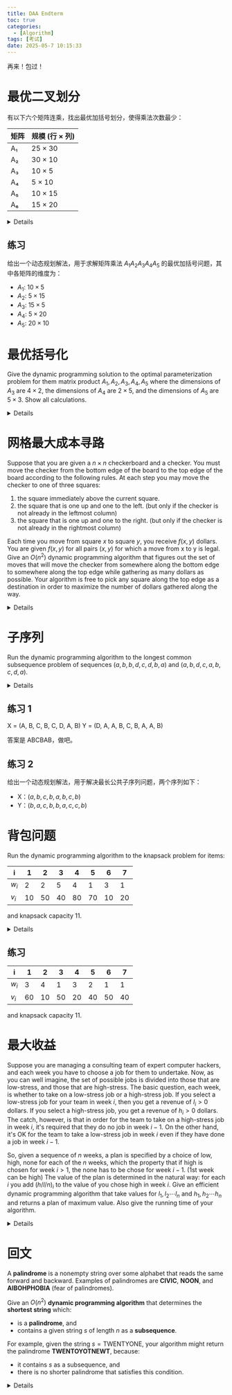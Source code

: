 ```yaml
---
title: DAA Endterm
toc: true
categories:
  - [Algorithm]
tags: [考试]
date: 2025-05-7 10:15:33
---
```


再来！包过！

<!-- more -->

# 最优二叉划分

有以下六个矩阵连乘，找出最优加括号划分，使得乘法次数最少：

| 矩阵 | 规模 (行 × 列) |
| ---- | -------------- |
| A₁   | 25 × 30        |
| A₂   | 30 × 10        |
| A₃   | 10 × 5         |
| A₄   | 5 × 10         |
| A₅   | 10 × 15        |
| A₆   | 15 × 20        |

<details>

首先我们列出维度数组，行在前、列在后；共 n+1 个数：

$$
p_i = (25, 30, 10, 5, 10, 15, 20)
$$

然后我们需要两个动态规划表：

| 记号     | 含义                                                       |
| -------- | ---------------------------------------------------------- |
| $m[i,j]$ | 计算子链 $A_i A_{i+1}\dots A_j$ **最少**需要的乘法次数     |
| $s[i,j]$ | 使得 $m[i,j]$ 取到最小值时 **最后一次相乘** 的分割位置 $k$ |

看不懂没关系，让我们继续分析。表格都是 矩阵数量(6x6) 的正方形上三角矩阵。

| $m[i,j]$ | 1   | 2   | 3   | 4   | 5   | 6   |
| -------- | --- | --- | --- | --- | --- | --- |
| 1        | 0   |     |     |     |     |     |
| 2        | -   | 0   |     |     |     |     |
| 3        | -   | -   | 0   |     |     |     |
| 4        | -   | -   | -   | 0   |     |     |
| 5        | -   | -   | -   | -   | 0   |     |
| 6        | -   | -   | -   | -   | -   | 0   |

我们先填主对角线，一个矩阵不乘自己，所以代价为 0。

然后我们从长度为 2 的子链开始填表格。对于每对相邻矩阵 $A_i A_{i+1}$，只可能有一种括号化：

$$
m[i, i+1] = p_{i-1} \times p_i \times p_{i+1}
$$

| $m[i, i+1]$ | 算式                     | 值   |
| ----------- | ------------------------ | ---- |
| 1, 2        | $25 \times 30 \times 10$ | 7500 |
| 2, 3        | $30 \times 10 \times 5$  | 1500 |
| 3, 4        | $10 \times 5 \times 10$  | 500  |
| 4, 5        | $5 \times 10 \times 15$  | 750  |
| 5, 6        | $10 \times 15 \times 20$ | 3000 |

| $m[i,j]$ | 1   | 2    | 3    | 4   | 5   | 6    |
| -------- | --- | ---- | ---- | --- | --- | ---- |
| 1        | 0   | 7500 |      |     |     |      |
| 2        | -   | 0    | 1500 |     |     |      |
| 3        | -   | -    | 0    | 500 |     |      |
| 4        | -   | -    | -    | 0   | 750 |      |
| 5        | -   | -    | -    | -   | 0   | 3000 |
| 6        | -   | -    | -    | -   | -   | 0    |

同时填上 $s[i, i+1] = i$，因为只有一个分割点。

| $s[i,j]$ | 1   | 2   | 3   | 4   | 5   | 6   |
| -------- | --- | --- | --- | --- | --- | --- |
| 1        | -   | 1   |     |     |     |     |
| 2        | -   | -   | 2   |     |     |     |
| 3        | -   | -   | -   | 3   |     |     |
| 4        | -   | -   | -   | -   | 4   |     |
| 5        | -   | -   | -   | -   | -   | 5   |
| 6        | -   | -   | -   | -   | -   | -   |

我们要继续计算更长的子链，我们要 先定长度 l，再定左端 i，枚举断点 k：

$$
m[i, j] = \min(左 + 右 + 跨越点) = \min_{i \leq k < j} (m[i, k] + m[k+1, j] + p_{i-1} \times p_k \times p_j)
$$

找到最小的 k 后，填入 $s[i,j]$，以 l = 3 为例：

| 区间 | 断点 | 算式                                                                   | 最小值 | s[i,j] |
| ---- | ---- | ---------------------------------------------------------------------- | ------ | ------ |
| 1, 3 | 1, 2 | 1. 0 + 1500 + 25 × 30 × 5 = 5250 <br> 2. 7500 + 0 + 25 × 10 × 5 = 8750 | 5250   | 1      |
| 2, 4 | 2, 3 | 1. 0 + 500 + 30 × 10 × 10 = 3500 <br> 2. 1500 + 0 + 30 × 5 × 10 = 3000 | 3000   | 3      |
| 3, 5 | 3, 4 | 1. 0 + 750 + 10 × 5 × 15 = 1500 <br> 2. 500 + 0 + 10 × 10 × 15 = 2000  | 1500   | 3      |
| 4, 6 | 4, 5 | 1. 0 + 3000 + 5 × 10 × 20 = 4000 <br> 2. 750 + 0 + 5 × 15 × 20 = 2250  | 2250   | 5      |

剩下的也是如此，直到填满整个表格。比如 $m[1, 4]$：

| 分割点 $k$ | 公式                          | 具体代入                | 结果   |
| ---------- | ----------------------------- | ----------------------- | ------ |
| 1          | $m[1,1] + m[2,4] + p_0p_1p_4$ | $0 + 3000 + 25·30·10$   | 10 500 |
| 2          | $m[1,2] + m[3,4] + p_0p_2p_4$ | $7500 + 500 + 25·10·10$ | 10 500 |
| 3          | $m[1,3] + m[4,4] + p_0p_3p_4$ | $5250 + 0 + 25·5·10$    | 6 500  |

最终我们得到

| $m[i,j]$ | 1   | 2    | 3    | 4    | 5    | 6     |
| -------- | --- | ---- | ---- | ---- | ---- | ----- |
| 1        | 0   | 7500 | 5250 | 6500 | 7875 | 10000 |
| 2        | -   | 0    | 1500 | 3000 | 4500 | 6750  |
| 3        | -   | -    | 0    | 500  | 1500 | 3250  |
| 4        | -   | -    | -    | 0    | 750  | 2250  |
| 5        | -   | -    | -    | -    | 0    | 3000  |
| 6        | -   | -    | -    | -    | -    | 0     |

| $s[i,j]$ | 1   | 2   | 3     | 4   | 5   | 6     |
| -------- | --- | --- | ----- | --- | --- | ----- |
| 1        | -   | 1   | **1** | 3   | 3   | **3** |
| 2        | -   | -   | 2     | 3   | 3   | 3     |
| 3        | -   | -   | -     | 3   | 3   | 3     |
| 4        | -   | -   | -     | -   | 4   | **5** |
| 5        | -   | -   | -     | -   | -   | 5     |
| 6        | -   | -   | -     | -   | -   | -     |

然后从 s 表反推括号化：

1. $s[1,6] = 3$，所以 $(A_1 A_2 A_3) (A_4 A_5 A_6)$
2. $s[1,3] = 1$，所以 $(A_1) (A_2 A_3)$
3. $s[4,6] = 5$，所以 $(A_4 A_5) (A_6)$

最后得到 $(A_1 (A_2 A_3)) ((A_4 A_5) A_6)$

这题本质是区间 DP，通过记录最优分割点来还原整体解

</details>

## 练习

给出一个动态规划解法，用于求解矩阵乘法 $A_1 A_2 A_3 A_4 A_5$ 的最优加括号问题，其中各矩阵的维度为：

- $A_1$: $10 \times 5$
- $A_2$: $5 \times 15$
- $A_3$: $15 \times 5$
- $A_4$: $5 \times 20$
- $A_5$: $20 \times 10$

# 最优括号化

Give the dynamic programming solution to the optimal parameterization problem for them matrix product $A_1, A_2, A_3, A_4, A_5$ where the dimensions of $A_3$ are $4 \times 2$, the dimensions of $A_4$ are $2 \times 5$, and the dimensions of $A_5$ are $5 \times 3$. Show all calculations.

<details>

本题没有给出完整的矩阵维度，要让矩阵能够相乘，我们假设 A₁ 和 A₂ 的维度分别为 $a \times b$ 和 $b \times 4$，则

$$
p_i = (a, b, 4, 2, 5, 3)
$$

我们有二区间：

| m    | value                       |
| ---- | --------------------------- |
| i,i  | 0                           |
| 1, 2 | $a \times b \times 4 = ab4$ |
| 2, 3 | $b \times 4 \times 2 = b8$  |
| 3, 4 | $4 \times 2 \times 5 = 40$  |
| 4, 5 | $2 \times 5 \times 3 = 30$  |

三区间：

| m    | k     | value                                |
| ---- | ----- | ------------------------------------ |
| 1, 3 | 1     | $0 + b8 + ab2 = ab2 + 8b$            |
|      | 2     | $ab4 + 0 + 4b2 = ab4 + 8b$           |
| 2, 4 | 2     | $0 + 40 + 4b5 = 40 + 4b5$            |
|      | **3** | $b8 + 0 + 2b5 = 18b$                 |
| 3, 5 | **3** | $0 + 30 + 4 \times 2 \times 3 = 54$  |
|      | 4     | $40 + 0 + 4 \times 5 \times 3 = 100$ |

四区间：

| m    | k                 | value                             |
| ---- | ----------------- | --------------------------------- |
| 1, 4 | 1                 | $0 + 18b + ab5 = ab5 + 18b$       |
|      | 2                 | $ab4 + 40 + 4a5 = ab4 + 20a + 40$ |
|      | 3 if $k_{prev}=1$ | $ab2 + 8b + 2a5$                  |
|      | 3 if $k_{prev}=2$ | $ab4 + 8b + 2a5$                  |
| 2, 5 | 2                 | $0 + 54 + 4b3 = 54 + 12b$         |
|      | 3                 | $b8 + 30 + 2b3 = 14b + 30$        |
|      | 4                 | $18b + 0 + 5b3 = 33b              |

五区间：

| m    | k   | value                |
| ---- | --- | -------------------- |
| 1, 5 | 1   | $m[2, 5] + ab3$      |
|      | 2   | $ab4 + 54 + 4a3$     |
|      | 3   | $m[1, 3] + 30 + 2a3$ |
|      | 4   | $m[1, 4] + 5a3$      |

复习公式：

区间 $(1,5)$ 长度 = 5、分割点 $k=2$ 时的动态规划公式：最后一次把矩阵链

$$
A_1A_2\;\Bigl|\;A_3A_4A_5
$$

断在 $k=2$（即 $A_2$ 与 $A_3$ 之间）。

<div>
$$
m[1,5]_2
      = \underbrace{m[1,2]}_{\text{左子链}}
      + \underbrace{m[3,5]}_{\text{右子链}}
      + \underbrace{p_{0},p_{2},p_{5}}_{\text{“外壳”一次乘}}
$$
</div>

</details>

# 网格最大成本寻路

Suppose that you are given a $n \times n$ checkerboard and a checker. You must move the checker from the bottom edge of the board to the top edge of the board according to the following rules. At each step you may move the checker to one of three squares:

1. the square immediately above the current square.
2. the square that is one up and one to the left. (but only if the checker is not already in the leftmost column)
3. the square that is one up and one to the right. (but only if the checker is not already in the rightmost column)

Each time you move from square $x$ to square $y$, you receive $f(x, y)$ dollars. You are given $f(x, y)$ for all pairs $(x, y)$ for which a move from x to y is legal. Give an $O(n^2)$ dynamic programming algorithm that figures out the set of moves that will move the checker from somewhere along the bottom edge to somewhere along the top edge while gathering as many dollars as possible. Your algorithm is free to pick any square along the top edge as a destination in order to maximize the number of dollars gathered along the way.

<details>

带权格子路径题，允许往正上，左上，右上三个方向走，每个格子都有一个价值，目标是从底到顶最大化价值。
这一类题其实挺简单的，本质上是遍历然后比较。

1. 画一个 n x n 的表格，最下面一行是 0 行
2. 0 行的每个格子都初始化为 0
3. 由下到上逐行遍历：
   1. 找出当前格子可能的来向
   2. 计算每个来向的价值
   3. 记录最大值的来向
4. 填到顶行后找最大值
5. 从最大值反向推导路径

</details>

# 子序列

Run the dynamic programming algorithm to the longest common subsequence problem of sequences $(a, b, b, d, c, d, b, a)$ and $(a, b, d, c, a, b, c, d, a)$.

<details>

最长公共子序列问题，LCS 是衡量序列相似度的指标，允许跳过元素，但不能打乱顺序。

有序列

$$
X = (a, b, b, d, c, d, b, a)
$$

长度为 8

$$
Y = (a, b, d, c, a, b, c, d, a)
$$

长度为 9

递推公式：

设 $c[i][j]$ 为 $X[..i]$ 和 $Y[..j]$ 的最长公共子序列长度

- 如果 $X[i] = Y[j]$，那么 $c[i][j] = c[i-1][j-1] + 1$
- 如果 $X[i] \neq Y[j]$，那么 $c[i][j] = \max(c[i-1][j], c[i][j-1])$

不理解很正常，我们一步步拆解，先从短的来：

先画一个空表格，横轴 Y，纵轴 X，第一行和第一列都初始化为 0：

| x\y |     | a   | b   | d   | ... |
| --- | --- | --- | --- | --- | --- |
|     | 0   | 0   | 0   | 0   | ... |
| a   | 0   |     |     |     |     |
| b   | 0   |     |     |     |     |
| ... | ... |     |     |     |     |

要记住，每个格子只依赖左、上、左上。逐列来看

| j   | Yⱼ  | 比较 X₁ Yⱼ | 用到的旧值                           | $C[1][j]$    | 来源 |
| --- | --- | ---------- | ------------------------------------ | ------------ | ---- |
| 1   | a   | 相同       | $C[0][0] = 0$                        | $0 + 1 = 1$  | ↖︎   |
| 2   | b   | 不同       | 上：$C[0][2]=0$ <br> 左：$C[1][1]=1$ | $max(0,1)=1$ | ←    |
| 3   | d   | 不同       | 上：$C[0][3]=0$ <br> 左：$C[1][2]=1$ | 1            | ←    |

得到

| x\y |     | a   | b   | d   |
| --- | --- | --- | --- | --- |
|     | 0   | 0   | 0   | 0   |
| a   | 0   | 1   | 1   | 1   |
| b   | 0   |     |     |     |

第 1 行就是把首次出现的 1 向右复制。让我们继续：

| j   | Yⱼ  | 比较 X₂ Yⱼ | 用到的旧值                           | $C[2][j]$    | 来源 |
| --- | --- | ---------- | ------------------------------------ | ------------ | ---- |
| 1   | a   | 不同       | 上：$C[1][1]=1$ <br> 左：$C[2][0]=0$ | $max(1,0)=1$ | ↑    |
| 2   | b   | 相同       | $C[1][1]=1$                          | $1 + 1 = 2$  | ↖︎   |
| 3   | d   | 不同       | 上：$C[1][3]=1$ <br> 左：$C[2][2]=2$ | $max(1,2)=2$ | ←    |

得到

| x\y |     | a   | b   | d   |
| --- | --- | --- | --- | --- |
|     | 0   | 0   | 0   | 0   |
| a   | 0   | 1   | 1   | 1   |
| b   | 0   | 1   | 2   | 2   |

让我们简单的总结一下规律：

- 如果 XY 相同，左上角的值 + 1
- 如果 XY 不同，取上、左的最大值

很简单吧，最终我们得到

|     |     | a       | b       | d   | c   | a       | b       | c       | d       | a       |
| --- | --- | ------- | ------- | --- | --- | ------- | ------- | ------- | ------- | ------- |
|     | 0   | 0       | 0       | 0   | 0   | 0       | 0       | 0       | 0       | 0       |
| a   | 0   | **1 ↖** | 1 ←     | 1 ← | 1 ← | 1 ↖     | 1 ←     | 1 ←     | 1 ←     | 1 ↖     |
| b   | 0   | 1 ↑     | **2 ↖** | 2 ← | 2 ← | **2** ← | 2 ↖     | 2 ←     | 2 ←     | 2 ←     |
| b   | 0   | 1 ↑     | 2 ↖     | 2 ↑ | 2 ↑ | 2 ↑     | **3 ↖** | 3 ←     | 3 ←     | 3 ←     |
| d   | 0   | 1 ↑     | 2 ↑     | 3 ↖ | 3 ← | 3 ←     | **3** ↑ | 3 ↑     | 4 ↖     | 4 ←     |
| c   | 0   | 1 ↑     | 2 ↑     | 3 ↑ | 4 ↖ | 4 ←     | 4 ←     | **4 ↖** | 4 ↑     | 4 ↑     |
| d   | 0   | 1 ↑     | 2 ↑     | 3 ↖ | 4 ↑ | 4 ↑     | 4 ↑     | 4 ↑     | **5 ↖** | 5 ←     |
| b   | 0   | 1 ↑     | 2 ↖     | 3 ↑ | 4 ↑ | 4 ↑     | 5 ↖     | 5 ←     | **5** ↑ | 5 ↑     |
| a   | 0   | 1 ↖     | 2 ↑     | 3 ↑ | 4 ↑ | 5 ↖     | 5 ↑     | 5 ↑     | 5 ↑     | **6 ↖** |

沿着 ↖ 箭头一直往上回溯，不记录 ← 和 ↑，只记录 ↖，然后翻转，我们就能得到最长公共子序列了。

$$
LCS = (a, b, b, c, d, a)
$$

</details>

## 练习 1

X = (A, B, C, B, C, D, A, B)
Y = (D, A, A, B, C, B, A, A, B)

答案是 ABCBAB，做吧。

## 练习 2

给出一个动态规划解法，用于解决最长公共子序列问题，两个序列如下：

- X：$(a, b, c, b, a, b, c, b)$
- Y：$(b, a, c, b, b, a, c, c, b)$

# 背包问题

Run the dynamic programming algorithm to the knapsack problem for items:

| i     | 1   | 2   | 3   | 4   | 5   | 6   | 7   |
| ----- | --- | --- | --- | --- | --- | --- | --- |
| $w_i$ | 2   | 2   | 5   | 4   | 1   | 3   | 1   |
| $v_i$ | 10  | 50  | 40  | 80  | 70  | 10  | 20  |

and knapsack capacity 11.

<details>

0/1 背包问题，7 个物品不能分割，在不超过容量的情况下使价值最大化。

这一类问题都需要画 $dp[i][w]$ 表，考虑前 i 个物品，在容量为 w 时，获得的最大价值，我们的目标是 $dp[7][11]$。行是物品，列是容量，0 表示不选物品。

| i\w | 0   | 1   | 2   | 3   | 4   | ... | 11  |
| --- | --- | --- | --- | --- | --- | --- | --- |
| 0   | 0   | 0   | 0   | 0   | 0   | ... | 0   |
| 1   |     |     |     |     |     |     |     |
| 2   |     |     |     |     |     |     |     |
| ... |     |     |     |     |     |     |     |
| 7   |     |     |     |     |     |     |     |

对于第一个物品，重量 2，价值 10。w = 0 / 1 时背包装不下，而 w >= 2 时可以放下，价值为 10。

| i\w | 0   | 1   | 2   | 3   | 4   | ... | 11  |
| --- | --- | --- | --- | --- | --- | --- | --- |
| 1   | 0   | 0   | 10  | 10  | 10  | ... | 10  |

对于第二个物品，重量 2，价值 50。w = 0 / 1 时背包装不下，而 w >= 2 时可以放下，价值为 50。
第二个物品比前一个贵，所以选择第二个物品，否则就放第一个物品。

| i\w | 0   | 1   | 2   | 3   | 4   | ... | 11  |
| --- | --- | --- | --- | --- | --- | --- | --- |
| 2   | 0   | 0   | 50  | 50  | 50  | ... | 50  |

一直填到第七行第十一列，就是最大价值了。

| i\w | 0   | 1   | 2   | 3   | 4   | 5   | 6   | 7   | 8   | 9   | 10  | 11  |
| --- | --- | --- | --- | --- | --- | --- | --- | --- | --- | --- | --- | --- |
| 0   | 0   | 0   | 0   | 0   | 0   | 0   | 0   | 0   | 0   | 0   | 0   | 0   |
| 1   | 0   | 0   | 10  | 10  | 10  | 10  | 10  | 10  | 10  | 10  | 10  | 10  |
| 2   | 0   | 0   | 50  | 50  | 60  | 60  | 60  | 60  | 60  | 60  | 60  | 60  |
| 3   | 0   | 0   | 50  | 50  | 60  | 60  | 60  | 90  | 90  | 100 | 100 | 100 |
| 4   | 0   | 0   | 50  | 50  | 80  | 80  | 130 | 130 | 140 | 140 | 140 | 170 |
| 5   | 0   | 70  | 70  | 120 | 120 | 150 | 150 | 200 | 200 | 210 | 210 | 210 |
| 6   | 0   | 70  | 70  | 120 | 120 | 150 | 150 | 200 | 200 | 210 | 210 | 210 |
| 7   | 0   | 70  | 90  | 120 | 140 | 150 | 170 | 200 | 220 | 220 | 230 | 230 |

$dp[7][11] = 230$ 是最终结果。如果要回溯，则看 $dp[7][11]$ 和 $dp[6][11]$ 是否相同，如果不同，则说明第七个物品被选中。被选中后向左上看，没有被选中则向上。所以继续往上看 $dp[6][10]$ 与 $dp[5][10]$，与子序列题目类似。

</details>

## 练习

| i     | 1   | 2   | 3   | 4   | 5   | 6   | 7   |
| ----- | --- | --- | --- | --- | --- | --- | --- |
| $w_i$ | 3   | 4   | 1   | 3   | 2   | 1   | 1   |
| $v_i$ | 60  | 10  | 50  | 20  | 40  | 50  | 40  |

and knapsack capacity 11.

# 最大收益

Suppose you are managing a consulting team of expert computer hackers, and each week you have to choose a job for them to undertake. Now, as you can well imagine, the set of possible jobs is divided into those that are low-stress, and those that are high-stress. The basic question, each week, is whether to take on a low-stress job or a high-stress job. If you select a low-stress job for your team in week $i$, then you get a revenue of $l_i > 0$ dollars. If you select a high-stress job, you get a revenue of $h_i > 0$ dollars. The catch, however, is that in order for the team to take on a high-stress job in week $i$, it's required that they do no job in week $i - 1$. On the other hand, it's OK for the team to take a low-stress job in week $i$ even if they have done a job in week $i - 1$.

So, given a sequence of $n$ weeks, a plan is specified by a choice of low, high, none for each of the $n$ weeks, which the property that if high is chosen for week $i > 1$, the none has to be chose for week $i - 1$. (1st week can be high) The value of the plan is determined in the natural way: for each $i$ you add $(h/l/n)_i$ to the value of you chose high in week $i$. Give an efficient dynamic programming algorithm that take values for $l_1, l_2 \cdots l_n$ and $h_1, h_2 \cdots h_n$ and returns a plan of maximum value. Also give the running time of your algorithm.

<details>
</details>

# 回文

A **palindrome** is a nonempty string over some alphabet that reads the same forward and backward.
Examples of palindromes are **CIVIC**, **NOON**, and **AIBOHPHOBIA** (fear of palindromes).

Give an $O(n^2)$ **dynamic programming algorithm** that determines the **shortest string** which:

- is a **palindrome**, and
- contains a given string $s$ of length $n$ as a **subsequence**.

For example, given the string
$s = \text{TWENTYONE}$,
your algorithm might return the palindrome **TWENTOYOTNEWT**, because:

- it contains $s$ as a subsequence, and
- there is no shorter palindrome that satisfies this condition.

<details>
</details>
